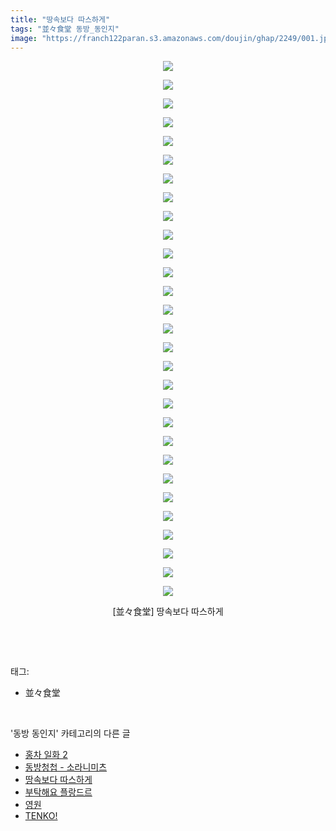 ```yaml
---
title: "땅속보다 따스하게"
tags: "並々食堂 동방_동인지"
image: "https://franch122paran.s3.amazonaws.com/doujin/ghap/2249/001.jpg"
---
```

<div class="article">
<p style="text-align: center; clear: none; float: none;"><img src="{{ site.imgserver7 }}/ghap/2249/001.jpg"/></p>
<p style="text-align: center; clear: none; float: none;"><img src="{{ site.imgserver7 }}/ghap/2249/002.jpg"/></p>
<p style="text-align: center; clear: none; float: none;"><img src="{{ site.imgserver7 }}/ghap/2249/003.jpg"/></p>
<p style="text-align: center; clear: none; float: none;"><img src="{{ site.imgserver7 }}/ghap/2249/004.jpg"/></p>
<p style="text-align: center; clear: none; float: none;"><img src="{{ site.imgserver7 }}/ghap/2249/005.jpg"/></p>
<p style="text-align: center; clear: none; float: none;"><img src="{{ site.imgserver7 }}/ghap/2249/006.jpg"/></p>
<p style="text-align: center; clear: none; float: none;"><img src="{{ site.imgserver7 }}/ghap/2249/007.jpg"/></p>
<p style="text-align: center; clear: none; float: none;"><img src="{{ site.imgserver7 }}/ghap/2249/008.jpg"/></p>
<p style="text-align: center; clear: none; float: none;"><img src="{{ site.imgserver7 }}/ghap/2249/009.jpg"/></p>
<p style="text-align: center; clear: none; float: none;"><img src="{{ site.imgserver7 }}/ghap/2249/010.jpg"/></p>
<p style="text-align: center; clear: none; float: none;"><img src="{{ site.imgserver7 }}/ghap/2249/011.jpg"/></p>
<p style="text-align: center; clear: none; float: none;"><img src="{{ site.imgserver7 }}/ghap/2249/012.jpg"/></p>
<p style="text-align: center; clear: none; float: none;"><img src="{{ site.imgserver7 }}/ghap/2249/013.jpg"/></p>
<p style="text-align: center; clear: none; float: none;"><img src="{{ site.imgserver7 }}/ghap/2249/014.jpg"/></p>
<p style="text-align: center; clear: none; float: none;"><img src="{{ site.imgserver7 }}/ghap/2249/015.jpg"/></p>
<p style="text-align: center; clear: none; float: none;"><img src="{{ site.imgserver7 }}/ghap/2249/016.jpg"/></p>
<p style="text-align: center; clear: none; float: none;"><img src="{{ site.imgserver7 }}/ghap/2249/017.jpg"/></p>
<p style="text-align: center; clear: none; float: none;"><img src="{{ site.imgserver7 }}/ghap/2249/018.jpg"/></p>
<p style="text-align: center; clear: none; float: none;"><img src="{{ site.imgserver7 }}/ghap/2249/019.jpg"/></p>
<p style="text-align: center; clear: none; float: none;"><img src="{{ site.imgserver7 }}/ghap/2249/020.jpg"/></p>
<p style="text-align: center; clear: none; float: none;"><img src="{{ site.imgserver7 }}/ghap/2249/021.jpg"/></p>
<p style="text-align: center; clear: none; float: none;"><img src="{{ site.imgserver7 }}/ghap/2249/022.jpg"/></p>
<p style="text-align: center; clear: none; float: none;"><img src="{{ site.imgserver7 }}/ghap/2249/023.jpg"/></p>
<p style="text-align: center; clear: none; float: none;"><img src="{{ site.imgserver7 }}/ghap/2249/024.jpg"/></p>
<p style="text-align: center; clear: none; float: none;"><img src="{{ site.imgserver7 }}/ghap/2249/025.jpg"/></p>
<p style="text-align: center; clear: none; float: none;"><img src="{{ site.imgserver7 }}/ghap/2249/026.jpg"/></p>
<p style="text-align: center; clear: none; float: none;"><img src="{{ site.imgserver7 }}/ghap/2249/027.jpg"/></p>
<p style="text-align: center; clear: none; float: none;"><img src="{{ site.imgserver7 }}/ghap/2249/028.jpg"/></p>
<p style="text-align: center; clear: none; float: none;"><img src="{{ site.imgserver7 }}/ghap/2249/029.jpg"/></p>
<p style="text-align: center; clear: none; float: none;">[並々食堂] 땅속보다 따스하게</p>
<p><br/></p>
</div><br/>
<div class="tagTrail">
<p>태그: </p>
<ul>
<li>並々食堂</li>
</ul>
</div><br/>
<div class="another">
<p>'동방 동인지' 카테고리의 다른 글</p>
<ul>
<li><a href="/ghap_2252">홍차 일화 2</a></li>
<li><a href="/ghap_2251">동방청첩 - 소라니미츠</a></li>
<li><a href="/ghap_2249">땅속보다 따스하게</a></li>
<li><a href="/ghap_2248">부탁해요 플랑드르</a></li>
<li><a href="/ghap_2247">영원</a></li>
<li><a href="/ghap_2246">TENKO!</a></li>
</ul>
</div><br/>
<div class="cb_module cb_fluid">
<div class="cb_wrt cb_profile">
</div><!-- commentList close -->
</div><br/>
